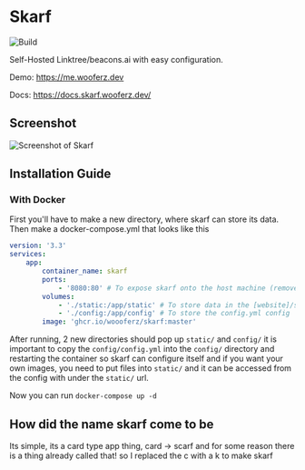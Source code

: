 # Skarf

![Build](https://img.shields.io/github/workflow/status/woooferz/skarf/Docker/master)

Self-Hosted Linktree/beacons.ai with easy configuration.

Demo: https://me.wooferz.dev

Docs: https://docs.skarf.wooferz.dev/

## Screenshot
![Screenshot of Skarf](https://i.imgur.com/Gi0RCWr.png)

## Installation Guide

### With Docker

First you'll have to make a new directory, where skarf can store its data.
Then make a docker-compose.yml that looks like this
```yaml
version: '3.3'
services:
    app:
        container_name: skarf
        ports:
            - '8080:80' # To expose skarf onto the host machine (remove this if you are using a reverse proxy such as traefik)
        volumes:
            - './static:/app/static' # To store data in the [website]/static/ url
            - './config:/app/config' # To store the config.yml config
        image: 'ghcr.io/woooferz/skarf:master'
```
After running, 2 new directories should pop up `static/` and `config/` it is important to copy the `config/config.yml` into the `config/` directory and restarting the container so skarf can configure itself and if you want your own images, you need to put files into `static/` and it can be accessed from the config with under the `static/` url.

Now you can run `docker-compose up -d`

## How did the name skarf come to be
Its simple, its a card type app thing, card -> scarf and for some reason there is a thing already called that! so I replaced the c with a k to make skarf
